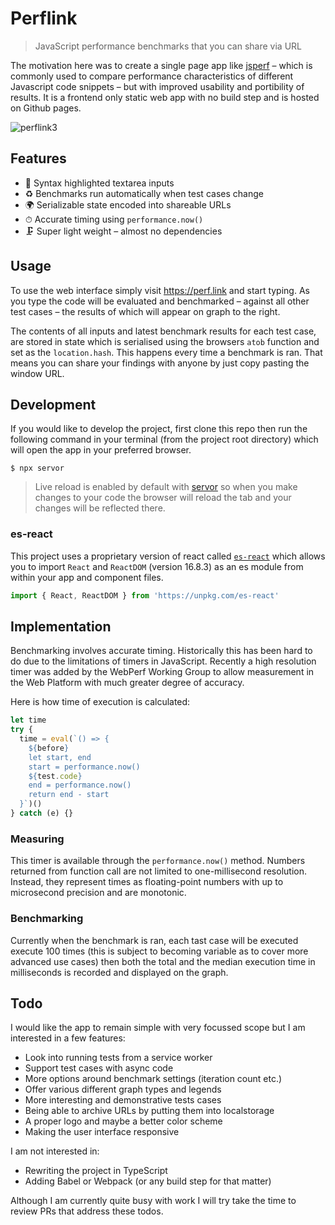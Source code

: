 # Perflink

> JavaScript performance benchmarks that you can share via URL

The motivation here was to create a single page app like [jsperf](https://jsperf.com) – which is commonly used to compare performance characteristics of different Javascript code snippets – but with improved usability and portibility of results. It is a frontend only static web app with no build step and is hosted on Github pages.

![perflink3](https://user-images.githubusercontent.com/1457604/55292888-f5ecd300-53e7-11e9-94fb-3266adaaf235.gif)

## Features

- 🎨 Syntax highlighted textarea inputs
- ♻️ Benchmarks run automatically when test cases change
- 🌍 Serializable state encoded into shareable URLs
- ⏱ Accurate timing using `performance.now()`
- 🗜 Super light weight – almost no dependencies

## Usage

To use the web interface simply visit https://perf.link and start typing. As you type the code will be evaluated and benchmarked – against all other test cases – the results of which will appear on graph to the right.

The contents of all inputs and latest benchmark results for each test case, are stored in state which is serialised using the browsers `atob` function and set as the `location.hash`. This happens every time a benchmark is ran. That means you can share your findings with anyone by just copy pasting the window URL.

## Development

If you would like to develop the project, first clone this repo then run the following command in your terminal (from the project root directory) which will open the app in your preferred browser.

```
$ npx servor
```

> Live reload is enabled by default with [servor](https://github.com/lukejacksonn/servor) so when you make changes to your code the browser will reload the tab and your changes will be reflected there.

### es-react

This project uses a proprietary version of react called [`es-react`](https://github.com/lukejacksonn/es-react) which allows you to import `React` and `ReactDOM` (version 16.8.3) as an es module from within your app and component files.

```js
import { React, ReactDOM } from 'https://unpkg.com/es-react'
```

## Implementation

Benchmarking involves accurate timing. Historically this has been hard to do due to the limitations of timers in JavaScript. Recently a high resolution timer was added by the WebPerf Working Group to allow measurement in the Web Platform with much greater degree of accuracy.

Here is how time of execution is calculated:

```js
let time
try {
  time = eval(`() => {
    ${before}
    let start, end
    start = performance.now()
    ${test.code}
    end = performance.now()
    return end - start
  }`)()
} catch (e) {}
```

### Measuring

This timer is available through the `performance.now()` method. Numbers returned from function call are not limited to one-millisecond resolution. Instead, they represent times as floating-point numbers with up to microsecond precision and are monotonic.

### Benchmarking

Currently when the benchmark is ran, each tast case will be executed execute 100 times (this is subject to becoming variable as to cover more advanced use cases) then both the total and the median execution time in milliseconds is recorded and displayed on the graph.

## Todo

I would like the app to remain simple with very focussed scope but I am interested in a few features:

- Look into running tests from a service worker
- Support test cases with async code
- More options around benchmark settings (iteration count etc.)
- Offer various different graph types and legends
- More interesting and demonstrative tests cases
- Being able to archive URLs by putting them into localstorage
- A proper logo and maybe a better color scheme
- Making the user interface responsive

I am not interested in:

- Rewriting the project in TypeScript
- Adding Babel or Webpack (or any build step for that matter)

Although I am currently quite busy with work I will try take the time to review PRs that address these todos.

